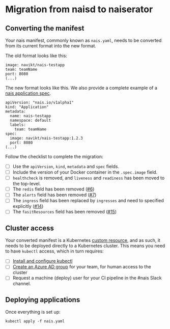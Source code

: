 # Migration from naisd to naiserator

## Converting the manifest

Your nais manifest, commonly known as `nais.yaml`, needs to be converted from its current format into the new format.

The old format looks like this:

```
image: navikt/nais-testapp
team: teamName
port: 8080
(...)
```

The new format looks like this. We also provide a complete example of a
[nais application spec](https://github.com/nais/naiserator/blob/master/examples/nais.yaml).

```
apiVersion: "nais.io/v1alpha1"
kind: "Application"
metadata:
  name: nais-testapp
  namespace: default
  labels:
    team: teamName
spec:
  image: navikt/nais-testapp:1.2.3
  port: 8080
(...)
```

Follow the checklist to complete the migration:

* [ ] Use the `apiVersion`, `kind`, `metadata` and `spec` fields.
* [ ] Include the version of your Docker container in the `.spec.image` field.
* [ ] `healthcheck` is removed, and `liveness` and `readiness` has been moved to the top-level.
* [ ] The `redis` field has been removed ([#6][i6])
* [ ] The `alerts` field has been removed ([#7][i7])
* [ ] The `ingress` field has been replaced by `ingresses` and need to specified explicitly ([#14][i14])
* [ ] The `fasitResources` field has been removed ([#15][i15])

## Cluster access

Your converted manifest is a Kubernetes
[custom resource](https://kubernetes.io/docs/concepts/extend-kubernetes/api-extension/custom-resources/),
and as such, it needs to be deployed directly to a Kubernetes cluster.
This means you need to have `kubectl` access, which in turn requires:

* [ ] [Install and configure kubectl](https://github.com/nais/doc/blob/master/documentation/dev-guide/README.md#install-kubectl)
* [ ] [Create an Azure AD group](https://github.com/navikt/IaC/tree/master/AAD%20Team) for your team, for human access to the cluster
* [ ] Request a machine (deploy) user for your CI pipeline in the #nais Slack channel.

## Deploying applications

Once everything is set up:

```
kubectl apply -f nais.yaml
```


[i6]: https://github.com/nais/naiserator/issues/6
[i7]: https://github.com/nais/naiserator/issues/7
[i14]: https://github.com/nais/naiserator/issues/14
[i15]: https://github.com/nais/naiserator/issues/15
